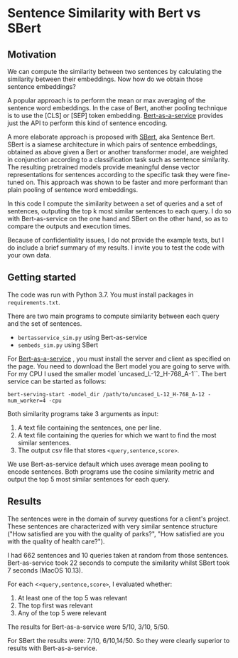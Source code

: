 # Sentence Similarity with Bert vs SBert


## Motivation

We can compute the similarity between two sentences by calculating the similarity between their embeddings. Now how do we obtain those sentence embeddings?

A popular approach is to perform the mean or max averaging of the sentence word embeddings. In the case of Bert, another pooling technique is to use the [CLS] or [SEP] token embedding. [Bert-as-a-service](https://github.com/hanxiao/bert-as-service) provides just the API to perform this kind of sentence encoding.

A more elaborate approach is proposed with [SBert](https://github.com/UKPLab/sentence-transformers), aka Sentence Bert. SBert is a siamese architecture in which pairs of sentence embeddings, obtained as above given a Bert or another transformer model, are weighted in conjunction according to a classification task such as sentence similarity. The resulting pretrained models provide meaningful dense vector representations for sentences according to the specific task they were fine-tuned on. This approach was shown to be faster and more performant than plain pooling of sentence word embeddings.

In this code I compute the similarity between a set of queries and a set of sentences, outputing the top k most similar sentences to each query. I do so with Bert-as-service on the one hand and SBert on the other hand, so as to compare the outputs and execution times.

Because of confidentiality issues, I do not provide the example texts, but I do include a brief summary of my results. I invite you to test the code with your own data.

## Getting started

The code was run with Python 3.7. You must install packages in `requirements.txt`. 

There are two main programs to compute similarity between each query and the set of sentences.

- `bertasservice_sim.py` using Bert-as-service
- `sembeds_sim.py` using SBert

For [Bert-as-a-service](https://github.com/hanxiao/bert-as-service) , you must install the server and client as specified on the page. You need to download the Bert model you are going to serve with. For my CPU I used the smaller model `uncased_L-12_H-768_A-1``. The bert service can be started as follows:

```
bert-serving-start -model_dir /path/to/uncased_L-12_H-768_A-12 -num_worker=4 -cpu
```

Both similarity programs take 3 arguments as input:

1. A text file containing the sentences, one per line.
2. A text file containing the queries for which we want to find the most similar sentences.
3. The output csv file that stores `<query,sentence,score>`.

We use Bert-as-service default which uses average mean pooling to encode sentences. Both programs use the cosine similarity metric and output the top 5 most similar sentences for each query.

## Results

The sentences were in the domain of survey questions for a client's project. These sentences are characterized with very similar sentence structure ("How satisfied are you with the quality of parks?", "How satisfied are you with the quality of health care?").

I had 662 sentences and 10 queries taken at random from those sentences. Bert-as-service took 22 seconds to compute the similarity whilst SBert took 7 seconds (MacOS 10.13).

For each <`<query,sentence,score>`, I evaluated whether:
1. At least one of the top 5 was relevant
2. The top first was relevant
3. Any of the top 5 were relevant

The results for Bert-as-a-service were 5/10, 3/10, 5/50.

For SBert the results were: 7/10, 6/10,14/50. So they were clearly superior to results with Bert-as-a-service.